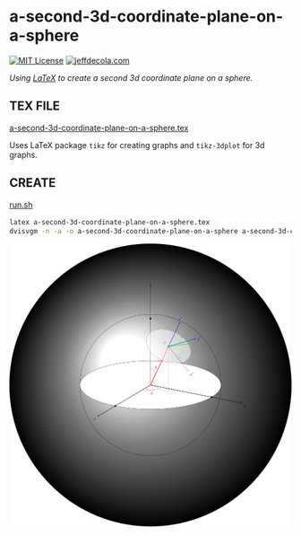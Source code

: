 # a-second-3d-coordinate-plane-on-a-sphere

[![MIT License](https://img.shields.io/:license-mit-blue.svg)](https://jeffdecola.mit-license.org)
[![jeffdecola.com](https://img.shields.io/badge/website-jeffdecola.com-blue)](https://jeffdecola.com)

_Using
[LaTeX](https://github.com/JeffDeCola/my-cheat-sheets/tree/master/software/development/languages/latex-cheat-sheet/)
to create a second 3d coordinate plane on a sphere._

## TEX FILE

[a-second-3d-coordinate-plane-on-a-sphere.tex](https://github.com/JeffDeCola/my-latex-renders/blob/master/mathematics/pure/spaces/geometry/a-second-3d-coordinate-plane-on-a-sphere/a-second-3d-coordinate-plane-on-a-sphere.tex)

Uses LaTeX package `tikz` for creating graphs
and `tikz-3dplot` for 3d graphs.

## CREATE

[run.sh](https://github.com/JeffDeCola/my-latex-renders/blob/master/mathematics/pure/spaces/geometry/a-second-3d-coordinate-plane-on-a-sphere/run.sh)

```bash
latex a-second-3d-coordinate-plane-on-a-sphere.tex
dvisvgm -n -a -o a-second-3d-coordinate-plane-on-a-sphere a-second-3d-coordinate-plane-on-a-sphere.dvi
```

<p align="center">
    <img src="a-second-3d-coordinate-plane-on-a-sphere.svg"
    align="middle"
</p>
